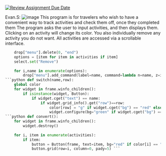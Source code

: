 [![Review Assignment Due Date](https://classroom.github.com/assets/deadline-readme-button-22041afd0340ce965d47ae6ef1cefeee28c7c493a6346c4f15d667ab976d596c.svg)](https://classroom.github.com/a/DpCY8B3G)


Evan.S:
![image](https://github.com/user-attachments/assets/7f3bdef5-768b-4fa6-a77d-ed228a6a40ca)
This program is for travelers who wish to have a convenient way to track activities and check them off, once they completed them
The program asks the user to input activities, and then displays them.  Clicking on an activity will change its color.  You also individually remove any activity you do not want.  All activities are accessed via a scrollable interface.

```python def dlear():
    drop["menu"].delete(0, "end")
    options = [item for item in activities if item]
    select.set("Remove")
    
    for i,name in enumerate(options):
        drop["menu"].add_command(label=name, command=lambda n=name, z=i: clear(n,z)) ```
```python def switch(name,row):
    global color
    for widget in frame.winfo_children():
        if isinstance(widget, Button):  
            if widget.cget("text") == name:
                if widget.grid_info().get("row")==row:
                    color[row] = "g" if widget.cget("bg") == "red" else "r"
                    widget.configure(bg="green" if widget.cget("bg") == "red" else "red")  ```
```python def convert():
    for widget in frame.winfo_children():
        widget.destroy() 
    
    for i, item in enumerate(activities):
        if item:
            button = Button(frame, text=item, bg="red" if color[i] == "r" else "green", width=20, command=lambda k=item, g=i: switch(k,g))
            button.grid(row=i, column=0, pady=5) ```

